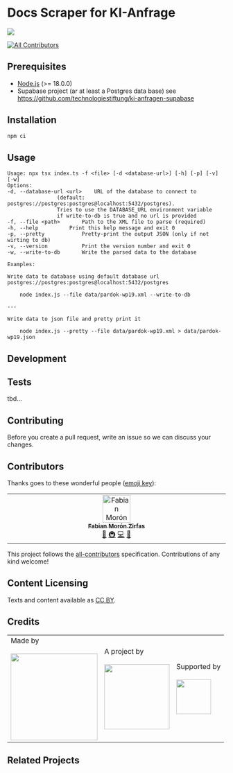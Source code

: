 # Docs Scraper for KI-Anfrage

![](https://img.shields.io/badge/Built%20with%20%E2%9D%A4%EF%B8%8F-at%20Technologiestiftung%20Berlin-blue)

<!-- ALL-CONTRIBUTORS-BADGE:START - Do not remove or modify this section -->
[![All Contributors](https://img.shields.io/badge/all_contributors-1-orange.svg?style=flat-square)](#contributors-)
<!-- ALL-CONTRIBUTORS-BADGE:END  -->

## Prerequisites

- [Node.js](https://nodejs.org/en/) (>= 18.0.0)
- Supabase project (ar at least a Postgres data base) see https://github.com/technologiestiftung/ki-anfragen-supabase

## Installation

```bash
npm ci
```

## Usage

```plain
Usage: npx tsx index.ts -f <file> [-d <database-url>] [-h] [-p] [-v] [-w]
Options:
-d, --database-url <url>	URL of the database to connect to
				(default: postgres://postgres:postgres@localhost:5432/postgres).
				Tries to use the DATABASE_URL environment variable
				if write-to-db is true and no url is provided
-f, --file <path>		Path to the XML file to parse (required)
-h, --help			Print this help message and exit 0
-p, --pretty			Pretty-print the output JSON (only if not wirting to db)
-v, --version			Print the version number and exit 0
-w, --write-to-db		Write the parsed data to the database

Examples:

Write data to database using default database url postgres://postgres:postgres@localhost:5432/postgres

	node index.js --file data/pardok-wp19.xml --write-to-db

---

Write data to json file and pretty print it

	node index.js --pretty --file data/pardok-wp19.xml > data/pardok-wp19.json
```

## Development

## Tests

tbd...

## Contributing

Before you create a pull request, write an issue so we can discuss your changes.

## Contributors

Thanks goes to these wonderful people ([emoji key](https://allcontributors.org/docs/en/emoji-key)):

<!-- ALL-CONTRIBUTORS-LIST:START - Do not remove or modify this section -->
<!-- prettier-ignore-start -->
<!-- markdownlint-disable -->
<table>
  <tbody>
    <tr>
      <td align="center" valign="top" width="14.28%"><a href="https://fabianmoronzirfas.me"><img src="https://avatars.githubusercontent.com/u/315106?v=4?s=64" width="64px;" alt="Fabian Morón Zirfas"/><br /><sub><b>Fabian Morón Zirfas</b></sub></a><br /><a href="#design-ff6347" title="Design">🎨</a> <a href="#infra-ff6347" title="Infrastructure (Hosting, Build-Tools, etc)">🚇</a> <a href="https://github.com/technologiestiftung/ki-anfrage-pardoks-scraper/commits?author=ff6347" title="Code">💻</a> <a href="#ideas-ff6347" title="Ideas, Planning, & Feedback">🤔</a></td>
    </tr>
  </tbody>
</table>

<!-- markdownlint-restore -->
<!-- prettier-ignore-end -->

<!-- ALL-CONTRIBUTORS-LIST:END -->

This project follows the [all-contributors](https://github.com/all-contributors/all-contributors) specification. Contributions of any kind welcome!

## Content Licensing

Texts and content available as [CC BY](https://creativecommons.org/licenses/by/3.0/de/).

## Credits

<table>
  <tr>
    <td>
      Made by <a href="https://citylab-berlin.org/de/start/">
        <br />
        <br />
        <img width="200" src="https://logos.citylab-berlin.org/logo-citylab-berlin.svg" />
      </a>
    </td>
    <td>
      A project by <a href="https://www.technologiestiftung-berlin.de/">
        <br />
        <br />
        <img width="150" src="https://logos.citylab-berlin.org/logo-technologiestiftung-berlin-de.svg" />
      </a>
    </td>
    <td>
      Supported by <a href="https://www.berlin.de/rbmskzl/">
        <br />
        <br />
        <img width="80" src="https://logos.citylab-berlin.org/logo-berlin-senatskanzelei-de.svg" />
      </a>
    </td>
  </tr>
</table>

## Related Projects
